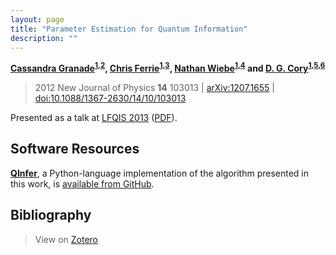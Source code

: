 ```yaml
---
layout: page
title: "Parameter Estimation for Quantum Information"
description: ""
---
```


**[Cassandra Granade](/)<sup>[1](#affil1),[2](#affil2)</sup>, [Chris Ferrie](http://csferrie.com/)<sup>[1](#affil1),[3](#affil3)</sup>, [Nathan Wiebe](https://services.iqc.uwaterloo.ca/people/profile/nwiebe/)<sup>[1](#affil1),[4](#affil4)</sup> and [D. G. Cory](http://iqc.uwaterloo.ca/iqc-directory/dcory/)<sup>[1](#affil1),[5](#affil5),[6](#affil6)</sup>**

 > 2012 New Journal of Physics **14** 103013 |
 > [arXiv:1207.1655](http://arxiv.org/abs/1207.1655) | [doi:10.1088/1367-2630/14/10/103013](http://dx.doi.org/10.1088/1367-2630/14/10/103013) 
 
Presented as a talk at [LFQIS 2013](137.229.52.100/LFQIS/) ([PDF](lfqis2013/slides.pdf)).

## Software Resources ##

[**QInfer**](https://github.com/csferrie/python-qinfer), a Python-language
implementation of the algorithm presented in this work, is
[available from GitHub](https://github.com/csferrie/python-qinfer).

## Bibliography ##

 > View on [Zotero](https://www.zotero.org/cgranade/items/collectionKey/DS6CVASF)

